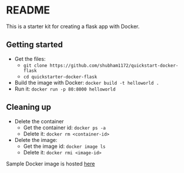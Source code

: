 # README
This is a starter kit for creating a flask app with Docker.

## Getting started
- Get the files:
	- `git clone https://github.com/shubham1172/quickstart-docker-flask`
	-  `cd quickstarter-docker-flask`
- Build the image with Docker: `docker build -t helloworld .`
- Run it: `docker run -p 80:8000 helloworld`

## Cleaning up
* Delete the container
	* Get the container id: `docker ps -a`
	* Delete it: `docker rm <container-id>`
* Delete the image:
	* Get the image id: `docker image ls`
	* Delete it: `docker rmi <image-id>`


Sample Docker image is hosted [here](https://hub.docker.com/r/shubham1172/helloworld/)
